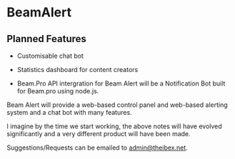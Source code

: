 # BeamAlert

## Planned Features

* Customisable chat bot

* Statistics dashboard for content creators

* Beam.Pro API intergration for
Beam Alert will be a Notification Bot built for Beam.pro using node.js.

Beam Alert will provide a web-based control panel and web-based alerting system and a chat bot with many features.



I imagine by the time we start working, the above notes will have evolved significantly and a very different product will have been made.


Suggestions/Requests can be emailed to admin@theibex.net.
